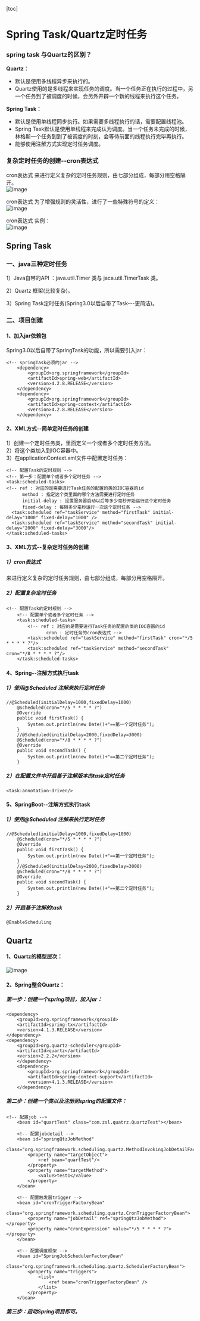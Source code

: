 [toc]
# Spring Task/Quartz定时任务

### spring task 与Quartz的区别？
**Quartz：**  
- 默认是使用多线程异步来执行的。  
- Quartz使用的是多线程来实现任务的调度。当一个任务正在执行的过程中，另一个任务到了被调度的时候，会另外开辟一个新的线程来执行这个任务。  

**Spring Task：**  
- 默认是使用单线程同步执行。如果需要多线程执行的话，需要配置线程池。  
- Spring Task默认是使用单线程来完成认为调度。当一个任务未完成的时候，林格斯一个任务到到了被调度的时刻，会等待前面的线程执行完毕再执行。  
- 能够使用注解方式实现定时任务调度。

### 复杂定时任务的创建--cron表达式

cron表达式 来进行定义复杂的定时任务规则，由七部分组成，每部分用空格隔开。  
![image](https://note.youdao.com/yws/api/personal/file/4F42AE84CF1848EAB1F3323E562EBADD?method=download&shareKey=a82652e8e7a073bdb0a9a78d5adfb039)

cron表达式 为了增强规则的灵活性，进行了一些特殊符号的定义：  
![image](https://note.youdao.com/yws/api/personal/file/936A26FD1F2244B3B1FDDD82C0834DCC?method=download&shareKey=f0aeb41acc3179877c2740f670ee3deb)

cron表达式 实例：  
![image](https://note.youdao.com/yws/api/personal/file/936A26FD1F2244B3B1FDDD82C0834DCC?method=download&shareKey=f0aeb41acc3179877c2740f670ee3deb)


## Spring Task
### 一、java三种定时任务
1）Java自带的API ：java.util.Timer 类与 jaca.util.TimerTask 类。  

2）Quartz 框架(比较复杂)。  

3）Spring Task定时任务(Spring3.0以后自带了Task---更简洁)。
### 二、项目创建
#### 1、加入jar依赖包
Spring3.0以后自带了SpringTask的功能，所以需要引入jar：
  	
```
<!-- springTask必须的jar -->
	<dependency>
	    <groupId>org.springframework</groupId>
	    <artifactId>spring-web</artifactId>
	    <version>4.2.8.RELEASE</version>
	</dependency>
	<dependency>
	    <groupId>org.springframework</groupId>
	    <artifactId>spring-context</artifactId>
	    <version>4.2.8.RELEASE</version>
	</dependency>
```

#### 2、XML方式--简单定时任务的创建
1）创建一个定时任务类，里面定义一个或者多个定时任务方法。  
2）将这个类加入到IOC容器中。  
3）在applicationContext.xml文件中配置定时任务：  

```
<!-- 配置Task的定时规则 -->
<!-- 第一步：配置单个或者多个定时任务 -->
<task:scheduled-tasks>
<!-- ref : 对应的是需要进行Task任务的配置的类的IOC容器的id
      method : 指定这个类里面的哪个方法需要进行定时任务
      initial-delay : 设置服务器启动以后等多少毫秒开始运行这个定时任务
      fixed-delay : 每隔多少毫秒运行一次这个定时任务 -->
  <task:scheduled ref="taskService" method="firstTask" initial-delay="1000" fixed-delay="1000" />
  <task:scheduled ref="taskService" method="secondTask" initial-delay="2000" fixed-delay="3000"/>
</task:scheduled-tasks>
```


#### 3、XML方式--复杂定时任务的创建
##### 1）cron表达式 

来进行定义复杂的定时任务规则，由七部分组成，每部分用空格隔开。  

##### 2）配置复杂定时任务

```
<!-- 配置Task的定时规则 -->
	<!-- 配置单个或者多个定时任务 -->
	<task:scheduled-tasks>
		<!-- ref : 对应的是需要进行Task任务的配置的类的IOC容器的id
		       cron : 定时任务的cron表达式 -->	
		<task:scheduled ref="taskService" method="firstTask" cron="*/5 * * * * ?"/>
		<task:scheduled ref="taskService" method="secondTask" cron="*/8 * * * * ?"/> 
	</task:scheduled-tasks>
```

#### 4、Spring--注解方式执行task
##### 1）使用@Scheduled 注解来执行定时任务

```
//@Scheduled(initialDelay=1000,fixedDelay=1000)
	@Scheduled(cron="*/5 * * * * ?")
	@Override
	public void firstTask() {
		System.out.println(new Date()+"==第一个定时任务");	
	}
	//@Scheduled(initialDelay=2000,fixedDelay=3000)
	@Scheduled(cron="*/8 * * * * ?")
	@Override
	public void secondTask() {
		System.out.println(new Date()+"==第二个定时任务");	
	}
```

##### 2）在配置文件中开启基于注解版本的task定时任务

```
<task:annotation-driven/>
```

#### 5、SpringBoot--注解方式执行task
##### 1）使用@Scheduled 注解来执行定时任务
	
```
//@Scheduled(initialDelay=1000,fixedDelay=1000)
	@Scheduled(cron="*/5 * * * * ?")
	@Override
	public void firstTask() {
		System.out.println(new Date()+"==第一个定时任务");	
	}
	//@Scheduled(initialDelay=2000,fixedDelay=3000)
	@Scheduled(cron="*/8 * * * * ?")
	@Override
	public void secondTask() {
		System.out.println(new Date()+"==第二个定时任务");	
	}
```

##### 2）开启基于注解的task

```
@EnableScheduling
```



## Quartz
#### 1、Quartz的模型层次：

![image](https://note.youdao.com/yws/api/personal/file/BE1A951564924CC99B9E7B2AD702B938?method=download&shareKey=cd1e714fdc99605569e4de3fb5355a74)

#### 2、Spring整合Quartz：
##### 第一步：创建一个spring项目，加入jar：

```
<dependency>
    <groupId>org.springframework</groupId>
    <artifactId>spring-tx</artifactId>
    <version>4.1.3.RELEASE</version>
</dependency>
<dependency>
	<groupId>org.quartz-scheduler</groupId>
	<artifactId>quartz</artifactId>
	<version>2.2.2</version>
	</dependency>
	<dependency>
	    <groupId>org.springframework</groupId>
	    <artifactId>spring-context-support</artifactId>
	    <version>4.1.3.RELEASE</version>
	</dependency>
```

##### 第二步：创建一个类以及注册到spring的配置文件：

```
<!-- 配置job -->
	<bean id="quartTest" class="com.zsl.quatrz.QuartzTest"></bean>
	
	<!-- 配置jobdetail -->
	<bean id="springQtzJobMethod" 
		class="org.springframework.scheduling.quartz.MethodInvokingJobDetailFactoryBean">
		<property name="targetObject">
			<ref bean="quartTest"/>
		</property>
		<property name="targetMethod">
			<value>test1</value>
		</property>
	</bean>
	
	<!-- 配置触发器trigger -->
	<bean id="cronTriggerFactoryBean" 
		class="org.springframework.scheduling.quartz.CronTriggerFactoryBean">
		<property name="jobDetail" ref="springQtzJobMethod"></property>	
		<property name="cronExpression" value="*/5 * * * * ?"></property>
	</bean>
	
	<!-- 配置调度框架 -->
	<bean id="SpringJobSchedulerFactoryBean"
		class="org.springframework.scheduling.quartz.SchedulerFactoryBean">
		<property name="triggers">
			<list>
				<ref bean="cronTriggerFactoryBean" />
			</list>
		</property>
	</bean>
```


##### 第三步：启动Spring项目即可。


